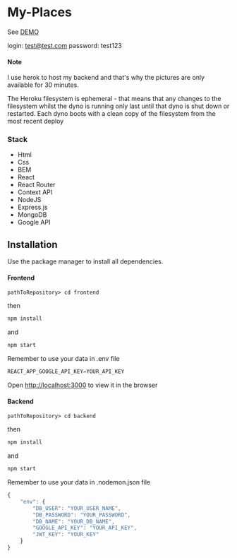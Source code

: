 # My-Places

See [DEMO](https://mymernapp.firebaseapp.com/)

login: test@test.com
password: test123

#### Note 

I use herok to host my backend and that's why the pictures are only available for 30 minutes.

The Heroku filesystem is ephemeral - that means that any changes to the filesystem whilst the dyno is running only last until that dyno is shut down or restarted. Each dyno boots with a clean copy of the filesystem from the most recent deploy

### Stack
- Html
- Css
- BEM
- React
- React Router
- Context API
- NodeJS
- Express.js
- MongoDB
- Google API

## Installation

Use the package manager to install all dependencies.

#### Frontend

```
pathToRepository> cd frontend
```

then

```javascript
npm install
```
and

```javascript
npm start
```

Remember to use your data in .env file

```javascript
REACT_APP_GOOGLE_API_KEY=YOUR_API_KEY
```

Open [http://localhost:3000](http://localhost:3000) to view it in the browser

#### Backend

```
pathToRepository> cd backend
```

then

```javascript
npm install
```
and

```javascript
npm start
```

Remember to use your data in .nodemon.json file

```javascript
{
    "env": {
        "DB_USER": "YOUR_USER_NAME",
        "DB_PASSWORD": "YOUR_PASSWORD",
        "DB_NAME": "YOUR_DB_NAME",
        "GOOGLE_API_KEY": "YOUR_API_KEY",
        "JWT_KEY": "YOUR_KEY"
    }
}
```
